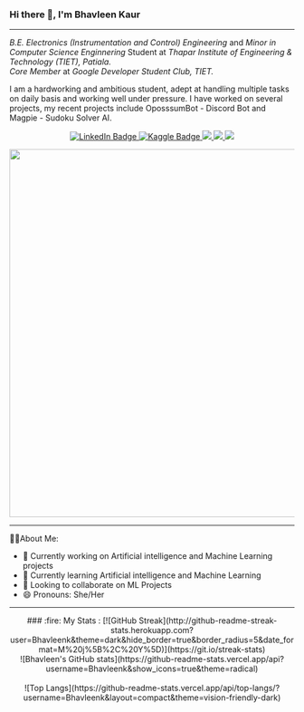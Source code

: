 ### Hi there 👋, I'm Bhavleen Kaur

---

*B.E. Electronics (Instrumentation and Control) Engineering* and *Minor in Computer Science Enginnering* Student at *Thapar Institute of Engineering & Technology (TIET), Patiala.* <br>
*Core Member* at *Google Developer Student Club, TIET.*<br>
<p> I am a hardworking and ambitious student, adept at handling multiple tasks on daily basis and working well under pressure.
I have worked on several projects, my recent projects include OposssumBot - Discord Bot and Magpie - Sudoku Solver AI. </p>
<p>
<div id="badges" align = "center">
  <a href="https://www.linkedin.com/in/bhavleen-kaur-07a3651a7/">
    <img src="https://img.shields.io/badge/LinkedIn-blue?style=for-the-badge&logo=linkedin&logoColor=white" alt="LinkedIn Badge"/>
  </a>
  <a href="https://www.kaggle.com/bhavkaur">
    <img src="https://img.shields.io/badge/Kaggle-20BEFF?style=for-the-badge&logo=Kaggle&logoColor=white" alt="Kaggle Badge"/>
  </a>
  <a href="https://www.hackerrank.com/bhavcode">
    <img src="https://img.shields.io/badge/-Hackerrank-2EC866?style=for-the-badge&logo=HackerRank&logoColor=white"/>
  </a>
  <a href="https://img.shields.io/badge/-CodeChef-5B4638?style=for-the-badge&logo=CodeChef&logoColor=white">
    <img src="https://img.shields.io/badge/-LeetCode-FFA116?style=for-the-badge&logo=LeetCode&logoColor=black"/>
  </a>
   <a href="https://img.shields.io/badge/-CodeChef-5B4638?style=for-the-badge&logo=CodeChef&logoColor=white">
    <img src="https://img.shields.io/badge/Gmail-D14836?style=for-the-badge&logo=gmail&logoColor=white)****"/>
  </a>
</div> </p>

<div id="header" align="center">
  <img src="https://media.giphy.com/media/L1R1tvI9svkIWwpVYr/giphy.gif" width="650"/>
</div>



---

👩‍💻About Me: <br>
- 🔭 Currently working on Artificial intelligence and Machine Learning projects<br>
- 🌱 Currently learning Artificial intelligence and Machine Learning<br>
- 👯 Looking to collaborate on ML Projects<br>
- 😄 Pronouns: She/Her<br>

---
<div id="header" align="center">### :fire: My Stats :
[![GitHub Streak](http://github-readme-streak-stats.herokuapp.com?user=Bhavleenk&theme=dark&hide_border=true&border_radius=5&date_format=M%20j%5B%2C%20Y%5D)](https://git.io/streak-stats)<br>
![Bhavleen's GitHub stats](https://github-readme-stats.vercel.app/api?username=Bhavleenk&show_icons=true&theme=radical)<br><br>
![Top Langs](https://github-readme-stats.vercel.app/api/top-langs/?username=Bhavleenk&layout=compact&theme=vision-friendly-dark)</div>

<!--
**Bhavleenk/Bhavleenk** is a ✨ _special_ ✨ repository because its `README.md` (this file) appears on your GitHub profile.
<!- - 🤔 I’m looking for help with ... - 💬 Ask me about ...
- 📫 How to reach me: ... - ⚡ Fun fact: ...>
-->
